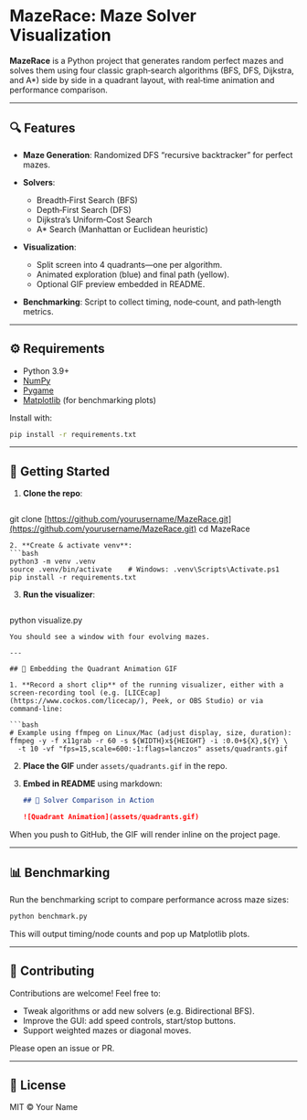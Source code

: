 # MazeRace: Maze Solver Visualization

**MazeRace** is a Python project that generates random perfect mazes and solves them using four classic graph‐search algorithms (BFS, DFS, Dijkstra, and A\*) side by side in a quadrant layout, with real‐time animation and performance comparison.

---

## 🔍 Features

* **Maze Generation**: Randomized DFS “recursive backtracker” for perfect mazes.
* **Solvers**:

  * Breadth‐First Search (BFS)
  * Depth‐First Search (DFS)
  * Dijkstra’s Uniform‐Cost Search
  * A\* Search (Manhattan or Euclidean heuristic)
* **Visualization**:

  * Split screen into 4 quadrants—one per algorithm.
  * Animated exploration (blue) and final path (yellow).
  * Optional GIF preview embedded in README.
* **Benchmarking**: Script to collect timing, node‐count, and path‐length metrics.

---

## ⚙️ Requirements

* Python 3.9+
* [NumPy](https://numpy.org/)
* [Pygame](https://www.pygame.org/)
* [Matplotlib](https://matplotlib.org/) (for benchmarking plots)

Install with:

```bash
pip install -r requirements.txt
```

---

## 🚀 Getting Started

1. **Clone the repo**:

   ```bash
   ```

git clone [https://github.com/yourusername/MazeRace.git](https://github.com/yourusername/MazeRace.git)
cd MazeRace

````
2. **Create & activate venv**:
```bash
python3 -m venv .venv
source .venv/bin/activate    # Windows: .venv\Scripts\Activate.ps1
pip install -r requirements.txt
````

3. **Run the visualizer**:

   ```bash
   ```

python visualize.py

````
You should see a window with four evolving mazes.

---

## 🎥 Embedding the Quadrant Animation GIF

1. **Record a short clip** of the running visualizer, either with a screen‐recording tool (e.g. [LICEcap](https://www.cockos.com/licecap/), Peek, or OBS Studio) or via command‐line:

```bash
# Example using ffmpeg on Linux/Mac (adjust display, size, duration):
ffmpeg -y -f x11grab -r 60 -s ${WIDTH}x${HEIGHT} -i :0.0+${X},${Y} \
  -t 10 -vf "fps=15,scale=600:-1:flags=lanczos" assets/quadrants.gif
````

2. **Place the GIF** under `assets/quadrants.gif` in the repo.
3. **Embed in README** using markdown:

   ```markdown
   ## 🔄 Solver Comparison in Action

   ![Quadrant Animation](assets/quadrants.gif)
   ```

When you push to GitHub, the GIF will render inline on the project page.

---

## 📊 Benchmarking

Run the benchmarking script to compare performance across maze sizes:

```bash
python benchmark.py
```

This will output timing/node counts and pop up Matplotlib plots.

---

## 🤝 Contributing

Contributions are welcome! Feel free to:

* Tweak algorithms or add new solvers (e.g. Bidirectional BFS).
* Improve the GUI: add speed controls, start/stop buttons.
* Support weighted mazes or diagonal moves.

Please open an issue or PR.

---

## 📄 License

MIT © Your Name
